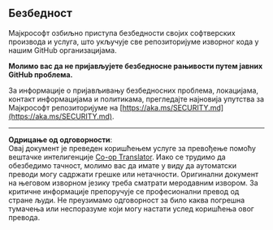 <!--
CO_OP_TRANSLATOR_METADATA:
{
  "original_hash": "7229f7490ea61a04330b79651ac4d37e",
  "translation_date": "2025-09-18T21:43:47+00:00",
  "source_file": "SECURITY.md",
  "language_code": "sr"
}
-->
## Безбедност

Мајкрософт озбиљно приступа безбедности својих софтверских производа и услуга, што укључује све репозиторијуме изворног кода у нашим GitHub организацијама.

**Молимо вас да не пријављујете безбедносне рањивости путем јавних GitHub проблема.**

За информације о пријављивању безбедносних проблема, локацијама, контакт информацијама и политикама, прегледајте најновија упутства за Мајкрософт репозиторијуме на [https://aka.ms/SECURITY.md](https://aka.ms/SECURITY.md).

---

**Одрицање од одговорности**:  
Овај документ је преведен коришћењем услуге за превођење помоћу вештачке интелигенције [Co-op Translator](https://github.com/Azure/co-op-translator). Иако се трудимо да обезбедимо тачност, молимо вас да имате у виду да аутоматски преводи могу садржати грешке или нетачности. Оригинални документ на његовом изворном језику треба сматрати меродавним извором. За критичне информације препоручује се професионални превод од стране људи. Не преузимамо одговорност за било каква погрешна тумачења или неспоразуме који могу настати услед коришћења овог превода.